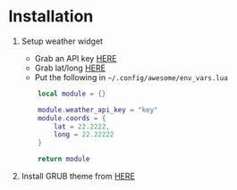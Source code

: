 # Installation

1. Setup weather widget

   - Grab an API key [HERE](https://home.openweathermap.org/api_keys)
   - Grab lat/long [HERE](https://www.maps.ie/coordinates.html)
   - Put the following in `~/.config/awesome/env_vars.lua`

   ```lua
       local module = {}

       module.weather_api_key = "key"
       module.coords = {
           lat = 22.2222,
           long = 22.22222
       }

       return module
   ```

2. Install GRUB theme from [HERE](https://github.com/vinceliuice/grub2-themes)
